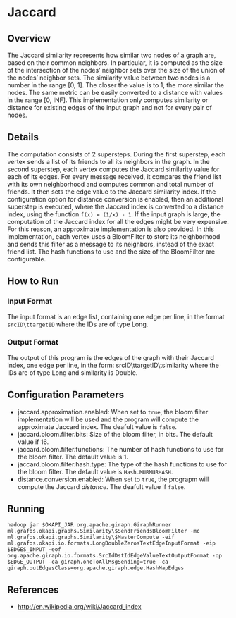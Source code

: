 Jaccard
========

## Overview
The Jaccard similarity represents how similar two nodes of a graph are, based on their common neighbors. In particular, it is computed as the size of the intersection of the nodes’ neighbor sets over the size of the union of the nodes’ neighbor sets. The similarity value between two nodes is a number in the range [0, 1]. The closer the value is to 1, the more similar the nodes. The same metric can be easily converted to a distance with values in the range [0, INF]. This implementation only computes similarity or distance for existing edges of the input graph and not for every pair of nodes.

## Details
The computation consists of 2 supersteps. During the first superstep, each vertex sends a list of its friends to all its neighbors in the graph. In the second superstep, each vertex computes the Jaccard similarity value for each of its edges. For every message received, it compares the friend list with its own neighborhood and computes common and total number of friends. It then sets the edge value to the Jaccard similarity index. If the configuration option for distance conversion is enabled, then an additional superstep is executed, where the Jaccard index is converted to a distance index, using the function `f(x) = (1/x) - 1`.
If the input graph is large, the computation of the Jaccard index for all the edges might be very expensive. For this reason, an approximate implementation is also provided. In this implementation, each vertex uses a BloomFilter to store its neighborhood and sends this filter as a message to its neighbors, instead of the exact friend list. The hash functions to use and the size of the BloomFilter are configurable. 

## How to Run

### Input Format
The input format is an edge list, containing one edge per line, in the format `srcID\ttargetID` where the IDs are of type Long.

### Output Format
The output of this program is the edges of the graph with their Jaccard index, one edge per line, in the form:
		srcID\ttargetID\tsimilarity
where the IDs are of type Long and similarity is Double.

## Configuration Parameters
- jaccard.approximation.enabled: When set to `true`, the bloom filter implementation will be used and the program will compute the approximate Jaccard index. The deafult value is `false`.
- jaccard.bloom.filter.bits: Size of the bloom filter, in bits. The default value if 16.
- jaccard.bloom.filter.functions: The number of hash functions to use for the bloom filter. The default value is 1.
- jaccard.bloom.filter.hash.type: The type of the hash functions to use for the bloom filter. The default value is `Hash.MURMURHASH`.
- distance.conversion.enabled: When set to `true`, the prograpm will compute the Jaccard _distance_. The deafult value if `false`.

## Running
`hadoop jar $OKAPI_JAR org.apache.giraph.GiraphRunner ml.grafos.okapi.graphs.Similarity\$SendFriendsBloomFilter -mc ml.grafos.okapi.graphs.Similarity\$MasterCompute -eif ml.grafos.okapi.io.formats.LongDoubleZerosTextEdgeInputFormat -eip $EDGES_INPUT -eof org.apache.giraph.io.formats.SrcIdDstIdEdgeValueTextOutputFormat -op $EDGE_OUTPUT -ca giraph.oneToAllMsgSending=true -ca giraph.outEdgesClass=org.apache.giraph.edge.HashMapEdges`

## References
- http://en.wikipedia.org/wiki/Jaccard_index
